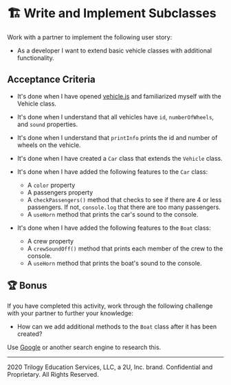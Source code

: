 # 🏗️ Write and Implement Subclasses

Work with a partner to implement the following user story:

* As a developer I want to extend basic vehicle classes with additional functionality. 

## Acceptance Criteria

* It's done when I have opened [vehicle.js](Unsolved/vehicle.js) and familiarized myself with the Vehicle class.

* It's done when I understand that all vehicles have `id`, `numberOfWheels`, and `sound` properties. 
  
* It's done when I understand that `printInfo` prints the id and number of wheels on the vehicle.

* It's done when I have created a `Car` class that extends the `Vehicle` class.

* It's done when I have added the following features to the `Car` class:
  * A `color` property
  * A passengers property
  * A `checkPassengers()` method that checks to see if there are 4 or less passengers. If not, `console.log` that there are too many passengers.
  * A `useHorn` method that prints the car's sound to the console.

* It's done when I have added the following features to the `Boat` class:
  * A crew property
  * A `crewSoundOff()` method that prints each member of the crew to the console.
  * A `useHorn` method that prints the boat's sound to the console.

## 🏆 Bonus

If you have completed this activity, work through the following challenge with your partner to further your knowledge:

* How can we add additional methods to the `Boat` class after it has been created?

Use [Google](https://www.google.com) or another search engine to research this.

---
2020 Trilogy Education Services, LLC, a 2U, Inc. brand. Confidential and Proprietary. All Rights Reserved.